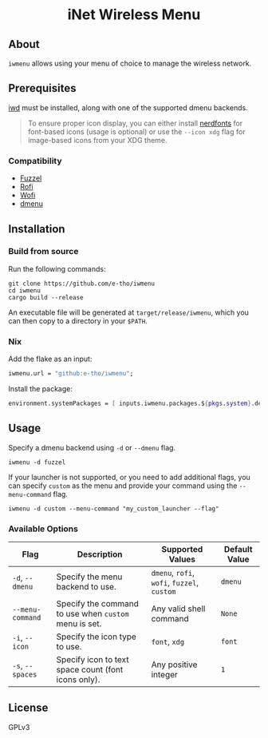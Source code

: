 <div align="center">
  <h1>iNet Wireless Menu</h1>
</div>

## About

`iwmenu` allows using your menu of choice to manage the wireless network.

## Prerequisites

[iwd](https://iwd.wiki.kernel.org/) must be installed, along with one of the supported dmenu backends.

> To ensure proper icon display, you can either install [nerdfonts](https://www.nerdfonts.com/) for font-based icons (usage is optional) or use the `--icon xdg` flag for image-based icons from your XDG theme.

### Compatibility

- [Fuzzel](https://codeberg.org/dnkl/fuzzel/)
- [Rofi](https://github.com/davatorium/rofi/)
- [Wofi](https://hg.sr.ht/~scoopta/wofi/)
- [dmenu](https://tools.suckless.org/dmenu/)

## Installation

### Build from source

Run the following commands:

```shell
git clone https://github.com/e-tho/iwmenu
cd iwmenu
cargo build --release
```

An executable file will be generated at `target/release/iwmenu`, which you can then copy to a directory in your `$PATH`.

### Nix

Add the flake as an input:

```nix
iwmenu.url = "github:e-tho/iwmenu";
```

Install the package:

```nix
environment.systemPackages = [ inputs.iwmenu.packages.${pkgs.system}.default ];
```

## Usage

Specify a dmenu backend using `-d` or `--dmenu` flag.

```
iwmenu -d fuzzel
```

If your launcher is not supported, or you need to add additional flags, you can specify `custom` as the menu and provide your command using the `--menu-command` flag.

```
iwmenu -d custom --menu-command "my_custom_launcher --flag"
```

### Available Options

| Flag             | Description                                           | Supported Values                            | Default Value |
| ---------------- | ----------------------------------------------------- | ------------------------------------------- | ------------- |
| `-d`, `--dmenu`  | Specify the menu backend to use.                      | `dmenu`, `rofi`, `wofi`, `fuzzel`, `custom` | `dmenu`       |
| `--menu-command` | Specify the command to use when `custom` menu is set. | Any valid shell command                     | `None`        |
| `-i`, `--icon`   | Specify the icon type to use.                         | `font`, `xdg`                               | `font`        |
| `-s`, `--spaces` | Specify icon to text space count (font icons only).   | Any positive integer                        | `1`           |

## License

GPLv3

